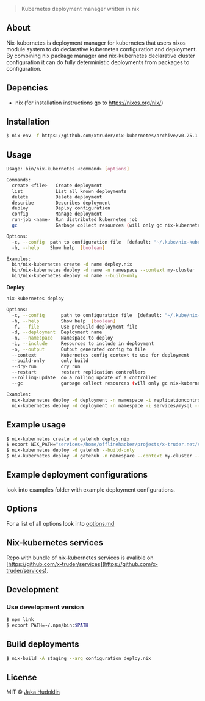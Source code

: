 > Kubernetes deployment manager written in nix

## About

Nix-kubernetes is deployment manager for kubernetes that users nixos module
system to do declarative kubernetes configuration and deployment. By combining
nix package manager and nix-kubernetes declarative cluster configuration it can
do fully deterministic deployments from packages to configuration.

## Depencies

- nix (for installation instructions go to https://nixos.org/nix/)

## Installation

```sh
$ nix-env -f https://github.com/xtruder/nix-kubernetes/archive/v0.25.1.tar.gz -iA package
```

## Usage

```bash
Usage: bin/nix-kubernetes <command> [options]

Commands:
  create <file>   Create deployment
  list            List all known deployments
  delete          Delete deployment
  describe        Describes deployment
  deploy          Deploy configuration
  config          Manage deployment
  run-job <name>  Run distributed kubernetes job
  gc              Garbage collect resources (will only gc nix-kubernetes resources)

Options:
  -c, --config  path to configuration file  [default: "~/.kube/nix-kubernetes.json"]
  -h, --help    Show help  [boolean]

Examples:
  bin/nix-kubernetes create -d name deploy.nix                         create deployment
  bin/nix-kubernetes deploy -d name -n namespace --context my-cluster  deploy resources
  bin/nix-kubernetes deploy -d name --build-only                       only build
```

**Deploy**

```bash
nix-kubernetes deploy

Options:
  -c, --config      path to configuration file  [default: "~/.kube/nix-kubernetes.json"]
  -h, --help        Show help  [boolean]
  -f, --file        Use prebuild deployment file
  -d, --deployment  Deployment name
  -n, --namespace   Namespace to deploy
  -i, --include     Resources to include in deployment
  -o, --output      Output generated config to file
  --context         Kubernetes config context to use for deployment
  --build-only      only build
  --dry-run         dry run
  --restart         restart replication controllers
  --rolling-update  do a rolling update of a controller
  --gc              garbage collect resources (will only gc nix-kubernetes resources)

Examples:
  nix-kubernetes deploy -d deployment -n namespace -i replicationcontrollers/gitlab --gc --context my-cluster
  nix-kubernetes deploy -d deployment -n namespace -i services/mysql --dry-run
```

## Example usage

```sh
$ nix-kubernetes create -d gatehub deploy.nix
$ export NIX_PATH="services=/home/offlinehacker/projects/x-truder.net/services:$NIX_PATH"
$ nix-kubernetes deploy -d gatehub --build-only
$ nix-kubernetes deploy -d gatehub -n namespace --context my-cluster --gc
```

## Example deployment configurations

look into examples folder with example deployment configurations. 

## Options

For a list of all options look into [options.md](options.md)

## Nix-kubernetes services

Repo with bundle of nix-kubernetes
services is avalible on [https://github.com/x-truder/services](https://github.com/x-truder/services).

## Development

### Use development version

```sh
$ npm link
$ export PATH=~/.npm/bin:$PATH
```

## Build deployments

```sh
$ nix-build -A staging --arg configuration deploy.nix
```

## License

MIT © [Jaka Hudoklin](https://x-truder.net)


[npm-image]: https://badge.fury.io/js/nix-kubernetes.svg
[npm-url]: https://npmjs.org/package/nix-kubernetes
[travis-image]: https://travis-ci.org/x-truder/nix-kubernetes.svg?branch=master
[travis-url]: https://travis-ci.org/x-truder/nix-kubernetes
[daviddm-image]: https://david-dm.org/x-truder/nix-kubernetes.svg?theme=shields.io
[daviddm-url]: https://david-dm.org/x-truder/nix-kubernetes
[coveralls-image]: https://coveralls.io/repos/x-truder/nix-kubernetes/badge.svg
[coveralls-url]: https://coveralls.io/r/x-truder/nix-kubernetes
